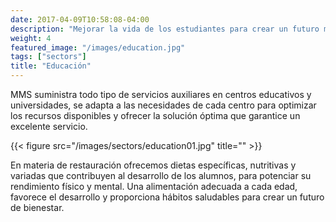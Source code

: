 ```yaml
---
date: 2017-04-09T10:58:08-04:00
description: "Mejorar la vida de los estudiantes para crear un futuro mejor"
weight: 4
featured_image: "/images/education.jpg"
tags: ["sectors"]
title: "Educación"
---
```

MMS suministra todo tipo de servicios auxiliares en centros educativos y universidades, se adapta a las necesidades de cada centro para optimizar los recursos disponibles y ofrecer la solución óptima que garantice un excelente servicio.

{{< figure src="/images/sectors/education01.jpg" title="" >}}

En materia de restauración ofrecemos dietas específicas, nutritivas y variadas que contribuyen al desarrollo de los alumnos, para potenciar su rendimiento físico y mental. Una alimentación adecuada a cada edad, favorece el desarrollo y proporciona hábitos saludables para crear un futuro de bienestar.
